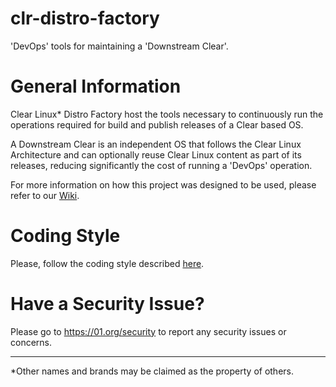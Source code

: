 # clr-distro-factory
'DevOps' tools for maintaining a 'Downstream Clear'.

# General Information
Clear Linux* Distro Factory host the tools
necessary to continuously run the operations required for build and publish
releases of a Clear based OS.

A Downstream Clear is an independent OS that follows the Clear Linux Architecture
and can optionally reuse Clear Linux content as part of its releases, reducing
significantly the cost of running a 'DevOps' operation.

For more information on how this project was designed to be used, please refer
to our [Wiki](https://github.com/clearlinux/clr-distro-factory/wiki).

# Coding Style
Please, follow the coding style described [here](https://github.com/clearlinux/clr-distro-factory/wiki/Shell-Code-Style-and-Considerations).

 # Have a Security Issue?
 Please go to https://01.org/security to report any security issues or concerns.

---
*Other names and brands may be claimed as the property of others.
